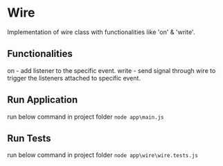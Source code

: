 # Wire
Implementation of wire class with functionalities like 'on' & 'write'.

## Functionalities
on - add listener to the specific event.
write - send signal through wire to trigger the listeners attached to specific event.

## Run Application
run below command in project folder
`node app\main.js`

## Run Tests
run below command in project folder
`node app\wire\wire.tests.js`